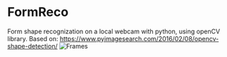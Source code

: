# FormReco
Form shape recognization on a local webcam with python, using openCV library. 
Based on: https://www.pyimagesearch.com/2016/02/08/opencv-shape-detection/
![Frames](http://www.emgu.com/wiki/images/thumb/Opencvpic3sample.png/300px-Opencvpic3sample.png)
